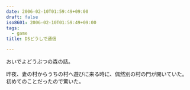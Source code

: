 ```yaml
---
date: 2006-02-10T01:59:49+09:00
draft: false
iso8601: 2006-02-10T01:59:49+09:00
tags:
  - game
title: DSどうしで通信

---
```


おいでよどうぶつの森の話。

昨夜、妻の村からうちの村へ遊びに来る時に、偶然別の村の門が開いていた。  
初めてのことだったので驚いた。
